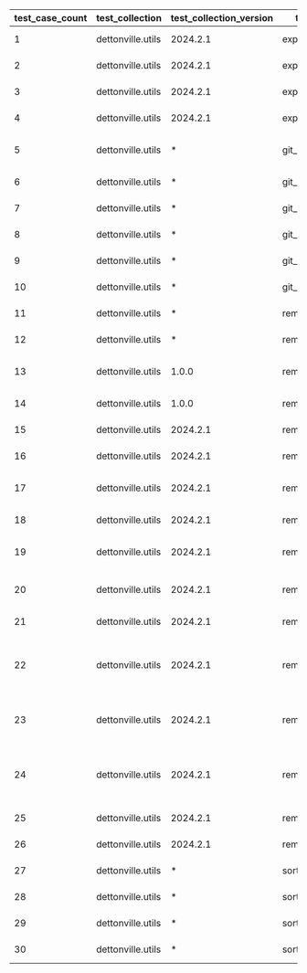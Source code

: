 | test_case_count | test_collection | test_collection_version | test_component | test_job_link | test_component_git_branch | test_component_git_commit_hash | test_case_id | test_date | test_description | test_failed | test_details_link | 
 |--- | --- | --- | --- | --- | --- | --- | --- | --- | --- | --- | --- | 
 | 1 | dettonville.utils | 2024.2.1 | export_dicts |  | main | bf085e9 | 01 | 2024-02-20T22:35:39Z | CSV test | False | [test details](./export_dicts/test.results/test_01/test-results.detailed.yml) | 
 | 2 | dettonville.utils | 2024.2.1 | export_dicts |  | main | bf085e9 | 02 | 2024-02-20T22:35:39Z | CSV test - empty key value | False | [test details](./export_dicts/test.results/test_02/test-results.detailed.yml) | 
 | 3 | dettonville.utils | 2024.2.1 | export_dicts |  | main | bf085e9 | 03 | 2024-02-20T22:35:39Z | CSV test - encoded string values | False | [test details](./export_dicts/test.results/test_03/test-results.detailed.yml) | 
 | 4 | dettonville.utils | 2024.2.1 | export_dicts |  | main | bf085e9 | 04 | 2024-02-20T22:35:39Z | CSV test - export with specified columns | False | [test details](./export_dicts/test.results/test_04/test-results.detailed.yml) | 
 | 5 | dettonville.utils | * | git_pacp |  | main | bf085e9 | 01 | 2024-02-20T22:35:39Z | SSH - NO-OP - expect result with changed: false | False | [test details](./git_pacp/test.results/test_01/test-results.detailed.yml) | 
 | 6 | dettonville.utils | * | git_pacp |  | main | bf085e9 | 02 | 2024-02-20T22:35:39Z | SSH - add test file | False | [test details](./git_pacp/test.results/test_02/test-results.detailed.yml) | 
 | 7 | dettonville.utils | * | git_pacp |  | main | bf085e9 | 03 | 2024-02-20T22:35:39Z | SSH - add test file with explicit `add` path | False | [test details](./git_pacp/test.results/test_03/test-results.detailed.yml) | 
 | 8 | dettonville.utils | * | git_pacp |  | main | bf085e9 | 04 | 2024-02-20T22:35:39Z | SSH - expect default `add` path work | False | [test details](./git_pacp/test.results/test_04/test-results.detailed.yml) | 
 | 9 | dettonville.utils | * | git_pacp |  | main | bf085e9 | 05 | 2024-02-20T22:35:39Z | SSH - add test file with remote alias defined | False | [test details](./git_pacp/test.results/test_05/test-results.detailed.yml) | 
 | 10 | dettonville.utils | * | git_pacp |  | main | bf085e9 | 06 | 2024-02-20T22:35:39Z | SSH - remove test file | False | [test details](./git_pacp/test.results/test_06/test-results.detailed.yml) | 
 | 11 | dettonville.utils | * | remove_dict_keys |  | main | bf085e9 | 01 | 2024-02-20T22:35:39Z | dict object - single key remove test | False | [test details](./remove_dict_keys/test.results/test_01/test-results.detailed.yml) | 
 | 12 | dettonville.utils | * | remove_dict_keys |  | main | bf085e9 | 02 | 2024-02-20T22:35:39Z | dict object - multi key remove test | False | [test details](./remove_dict_keys/test.results/test_02/test-results.detailed.yml) | 
 | 13 | dettonville.utils | 1.0.0 | remove_dict_keys |  | main | bf085e9 | 03 | 2024-02-20T22:35:39Z | dict object - multi key remove test using regex | False | [test details](./remove_dict_keys/test.results/test_03/test-results.detailed.yml) | 
 | 14 | dettonville.utils | 1.0.0 | remove_dict_keys |  | main | bf085e9 | 04 | 2024-02-20T22:35:39Z | dict object - empty object remove test | False | [test details](./remove_dict_keys/test.results/test_04/test-results.detailed.yml) | 
 | 15 | dettonville.utils | 2024.2.1 | remove_dict_keys |  | main | bf085e9 | 05 | 2024-02-20T22:35:39Z | list object - single key remove test | False | [test details](./remove_dict_keys/test.results/test_05/test-results.detailed.yml) | 
 | 16 | dettonville.utils | 2024.2.1 | remove_dict_keys |  | main | bf085e9 | 06 | 2024-02-20T22:35:39Z | list object - multi key remove test | False | [test details](./remove_dict_keys/test.results/test_06/test-results.detailed.yml) | 
 | 17 | dettonville.utils | 2024.2.1 | remove_dict_keys |  | main | bf085e9 | 07 | 2024-02-20T22:35:39Z | list object - multi key remove test using regex | False | [test details](./remove_dict_keys/test.results/test_07/test-results.detailed.yml) | 
 | 18 | dettonville.utils | 2024.2.1 | remove_dict_keys |  | main | bf085e9 | 08 | 2024-02-20T22:35:39Z | list object - empty list remove test | False | [test details](./remove_dict_keys/test.results/test_08/test-results.detailed.yml) | 
 | 19 | dettonville.utils | 2024.2.1 | remove_dict_keys |  | main | bf085e9 | 09 | 2024-02-20T22:35:39Z | dict object - deep key remove test using ansible_facts | False | [test details](./remove_dict_keys/test.results/test_09/test-results.detailed.yml) | 
 | 20 | dettonville.utils | 2024.2.1 | remove_dict_keys |  | main | bf085e9 | 10 | 2024-02-20T22:35:39Z | dict object - deep key remove test using ansible_facts | False | [test details](./remove_dict_keys/test.results/test_10/test-results.detailed.yml) | 
 | 21 | dettonville.utils | 2024.2.1 | remove_sensitive_keys |  | main | bf085e9 | 01 | 2024-02-20T22:35:39Z | dict object - remove sensitive keys | False | [test details](./remove_sensitive_keys/test.results/test_01/test-results.detailed.yml) | 
 | 22 | dettonville.utils | 2024.2.1 | remove_sensitive_keys |  | main | bf085e9 | 02 | 2024-02-20T22:35:39Z | dict object - remove additional sensitive keys with additional_key_patterns defined | False | [test details](./remove_sensitive_keys/test.results/test_02/test-results.detailed.yml) | 
 | 23 | dettonville.utils | 2024.2.1 | remove_sensitive_keys |  | main | bf085e9 | 03 | 2024-02-20T22:35:39Z | dict object - remove sensitive keys with key_patterns explicitly defined | False | [test details](./remove_sensitive_keys/test.results/test_03/test-results.detailed.yml) | 
 | 24 | dettonville.utils | 2024.2.1 | remove_sensitive_keys |  | main | bf085e9 | 04 | 2024-02-20T22:35:39Z | dict object - remove sensitive keys with both key_patterns and additional_key_patterns defined | False | [test details](./remove_sensitive_keys/test.results/test_04/test-results.detailed.yml) | 
 | 25 | dettonville.utils | 2024.2.1 | remove_sensitive_keys |  | main | bf085e9 | 05 | 2024-02-20T22:35:39Z | list object - remove sensitive keys | False | [test details](./remove_sensitive_keys/test.results/test_05/test-results.detailed.yml) | 
 | 26 | dettonville.utils | 2024.2.1 | remove_sensitive_keys |  | main | bf085e9 | 06 | 2024-02-20T22:35:39Z | dict object - remove sensitive keys | False | [test details](./remove_sensitive_keys/test.results/test_06/test-results.detailed.yml) | 
 | 27 | dettonville.utils | * | sort_dict_list |  | main | bf085e9 | 01 | 2024-02-20T22:35:39Z | single key sort test | False | [test details](./sort_dict_list/test.results/test_01/test-results.detailed.yml) | 
 | 28 | dettonville.utils | * | sort_dict_list |  | main | bf085e9 | 02 | 2024-02-20T22:35:39Z | single key sort test using list | False | [test details](./sort_dict_list/test.results/test_02/test-results.detailed.yml) | 
 | 29 | dettonville.utils | * | sort_dict_list |  | main | bf085e9 | 03 | 2024-02-20T22:35:39Z | multi key sort test | False | [test details](./sort_dict_list/test.results/test_03/test-results.detailed.yml) | 
 | 30 | dettonville.utils | * | sort_dict_list |  | main | bf085e9 | 04 | 2024-02-20T22:35:39Z | empty list sort test | False | [test details](./sort_dict_list/test.results/test_04/test-results.detailed.yml) | 
